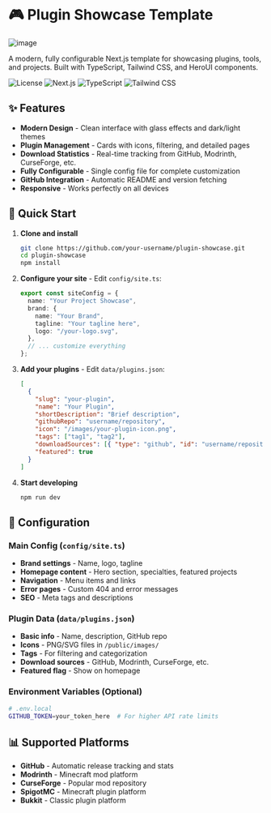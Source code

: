 # 🎮 Plugin Showcase Template

![image](https://github.com/user-attachments/assets/c321531c-44fd-4b22-9fc3-d0b95ebc290f)

A modern, fully configurable Next.js template for showcasing plugins, tools, and projects. Built with TypeScript, Tailwind CSS, and HeroUI components.

![License](https://img.shields.io/badge/license-MIT-blue.svg)
![Next.js](https://img.shields.io/badge/Next.js-14-black)
![TypeScript](https://img.shields.io/badge/TypeScript-5-blue)
![Tailwind CSS](https://img.shields.io/badge/Tailwind-3-blue)

## ✨ Features

- **Modern Design** - Clean interface with glass effects and dark/light themes
- **Plugin Management** - Cards with icons, filtering, and detailed pages
- **Download Statistics** - Real-time tracking from GitHub, Modrinth, CurseForge, etc.
- **Fully Configurable** - Single config file for complete customization
- **GitHub Integration** - Automatic README and version fetching
- **Responsive** - Works perfectly on all devices

## 🚀 Quick Start

1. **Clone and install**

   ```bash
   git clone https://github.com/your-username/plugin-showcase.git
   cd plugin-showcase
   npm install
   ```

2. **Configure your site** - Edit `config/site.ts`:

   ```typescript
   export const siteConfig = {
     name: "Your Project Showcase",
     brand: {
       name: "Your Brand",
       tagline: "Your tagline here",
       logo: "/your-logo.svg",
     },
     // ... customize everything
   };
   ```

3. **Add your plugins** - Edit `data/plugins.json`:

   ```json
   [
     {
       "slug": "your-plugin",
       "name": "Your Plugin",
       "shortDescription": "Brief description",
       "githubRepo": "username/repository",
       "icon": "/images/your-plugin-icon.png",
       "tags": ["tag1", "tag2"],
       "downloadSources": [{ "type": "github", "id": "username/repository" }],
       "featured": true
     }
   ]
   ```

4. **Start developing**
   ```bash
   npm run dev
   ```

## 🔧 Configuration

### Main Config (`config/site.ts`)

- **Brand settings** - Name, logo, tagline
- **Homepage content** - Hero section, specialties, featured projects
- **Navigation** - Menu items and links
- **Error pages** - Custom 404 and error messages
- **SEO** - Meta tags and descriptions

### Plugin Data (`data/plugins.json`)

- **Basic info** - Name, description, GitHub repo
- **Icons** - PNG/SVG files in `/public/images/`
- **Tags** - For filtering and categorization
- **Download sources** - GitHub, Modrinth, CurseForge, etc.
- **Featured flag** - Show on homepage

### Environment Variables (Optional)

```bash
# .env.local
GITHUB_TOKEN=your_token_here  # For higher API rate limits
```

## 📊 Supported Platforms

- **GitHub** - Automatic release tracking and stats
- **Modrinth** - Minecraft mod platform
- **CurseForge** - Popular mod repository
- **SpigotMC** - Minecraft plugin platform
- **Bukkit** - Classic plugin platform
